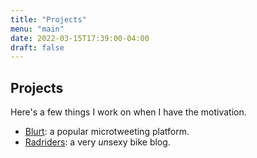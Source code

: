 ```yaml
---
title: "Projects"
menu: "main"
date: 2022-03-15T17:39:00-04:00
draft: false
---
```


## Projects

Here's a few things I work on when I have the motivation.

- [Blurt](https://letsblurt.duckdns.org): a popular microtweeting platform.
- [Radriders](https://radriders.ca): a very *un*sexy bike blog.